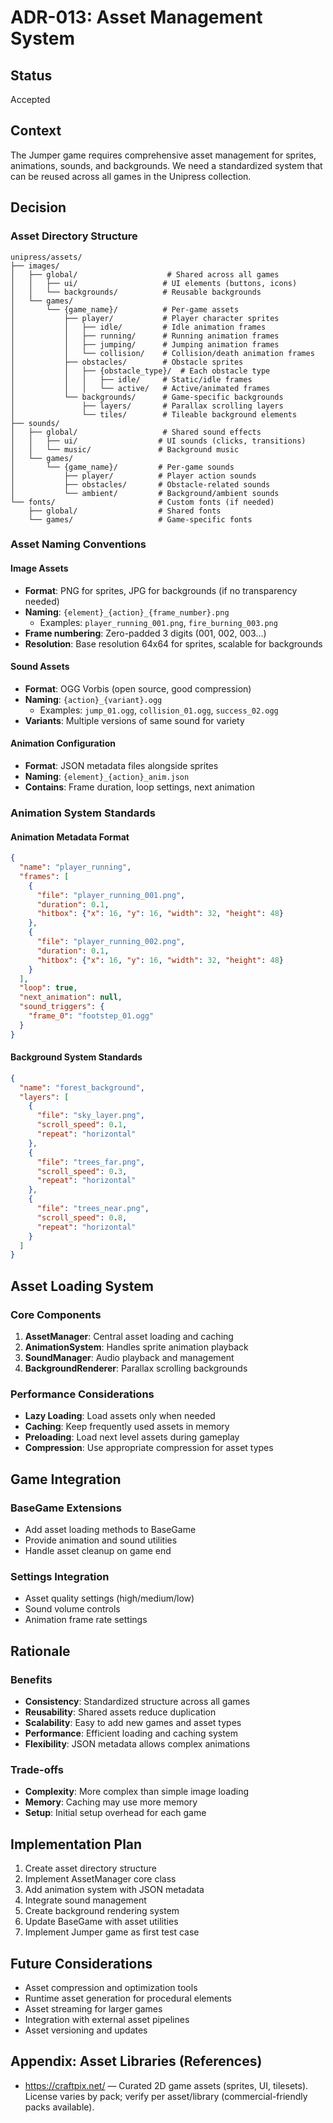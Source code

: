 # ADR-013: Asset Management System

## Status
Accepted

## Context
The Jumper game requires comprehensive asset management for sprites, animations, sounds, and backgrounds. We need a standardized system that can be reused across all games in the Unipress collection.

## Decision

### Asset Directory Structure
```
unipress/assets/
├── images/
│   ├── global/                    # Shared across all games
│   │   ├── ui/                   # UI elements (buttons, icons)
│   │   └── backgrounds/          # Reusable backgrounds
│   └── games/
│       └── {game_name}/          # Per-game assets
│           ├── player/           # Player character sprites
│           │   ├── idle/         # Idle animation frames
│           │   ├── running/      # Running animation frames
│           │   ├── jumping/      # Jumping animation frames
│           │   └── collision/    # Collision/death animation frames
│           ├── obstacles/        # Obstacle sprites
│           │   ├── {obstacle_type}/  # Each obstacle type
│           │   │   ├── idle/     # Static/idle frames
│           │   │   └── active/   # Active/animated frames
│           └── backgrounds/      # Game-specific backgrounds
│               ├── layers/       # Parallax scrolling layers
│               └── tiles/        # Tileable background elements
├── sounds/
│   ├── global/                   # Shared sound effects
│   │   ├── ui/                  # UI sounds (clicks, transitions)
│   │   └── music/               # Background music
│   └── games/
│       └── {game_name}/         # Per-game sounds
│           ├── player/          # Player action sounds
│           ├── obstacles/       # Obstacle-related sounds
│           └── ambient/         # Background/ambient sounds
└── fonts/                       # Custom fonts (if needed)
    ├── global/                  # Shared fonts
    └── games/                   # Game-specific fonts
```

### Asset Naming Conventions

#### Image Assets
- **Format**: PNG for sprites, JPG for backgrounds (if no transparency needed)
- **Naming**: `{element}_{action}_{frame_number}.png`
  - Examples: `player_running_001.png`, `fire_burning_003.png`
- **Frame numbering**: Zero-padded 3 digits (001, 002, 003...)
- **Resolution**: Base resolution 64x64 for sprites, scalable for backgrounds

#### Sound Assets
- **Format**: OGG Vorbis (open source, good compression)
- **Naming**: `{action}_{variant}.ogg`
  - Examples: `jump_01.ogg`, `collision_01.ogg`, `success_02.ogg`
- **Variants**: Multiple versions of same sound for variety

#### Animation Configuration
- **Format**: JSON metadata files alongside sprites
- **Naming**: `{element}_{action}_anim.json`
- **Contains**: Frame duration, loop settings, next animation

### Animation System Standards

#### Animation Metadata Format
```json
{
  "name": "player_running",
  "frames": [
    {
      "file": "player_running_001.png",
      "duration": 0.1,
      "hitbox": {"x": 16, "y": 16, "width": 32, "height": 48}
    },
    {
      "file": "player_running_002.png", 
      "duration": 0.1,
      "hitbox": {"x": 16, "y": 16, "width": 32, "height": 48}
    }
  ],
  "loop": true,
  "next_animation": null,
  "sound_triggers": {
    "frame_0": "footstep_01.ogg"
  }
}
```

#### Background System Standards
```json
{
  "name": "forest_background",
  "layers": [
    {
      "file": "sky_layer.png",
      "scroll_speed": 0.1,
      "repeat": "horizontal"
    },
    {
      "file": "trees_far.png", 
      "scroll_speed": 0.3,
      "repeat": "horizontal"
    },
    {
      "file": "trees_near.png",
      "scroll_speed": 0.8, 
      "repeat": "horizontal"
    }
  ]
}
```

## Asset Loading System

### Core Components
1. **AssetManager**: Central asset loading and caching
2. **AnimationSystem**: Handles sprite animation playback
3. **SoundManager**: Audio playback and management
4. **BackgroundRenderer**: Parallax scrolling backgrounds

### Performance Considerations
- **Lazy Loading**: Load assets only when needed
- **Caching**: Keep frequently used assets in memory
- **Preloading**: Load next level assets during gameplay
- **Compression**: Use appropriate compression for asset types

## Game Integration

### BaseGame Extensions
- Add asset loading methods to BaseGame
- Provide animation and sound utilities
- Handle asset cleanup on game end

### Settings Integration
- Asset quality settings (high/medium/low)
- Sound volume controls
- Animation frame rate settings

## Rationale

### Benefits
- **Consistency**: Standardized structure across all games
- **Reusability**: Shared assets reduce duplication
- **Scalability**: Easy to add new games and asset types
- **Performance**: Efficient loading and caching system
- **Flexibility**: JSON metadata allows complex animations

### Trade-offs
- **Complexity**: More complex than simple image loading
- **Memory**: Caching may use more memory
- **Setup**: Initial setup overhead for each game

## Implementation Plan

1. Create asset directory structure
2. Implement AssetManager core class
3. Add animation system with JSON metadata
4. Integrate sound management
5. Create background rendering system
6. Update BaseGame with asset utilities
7. Implement Jumper game as first test case

## Future Considerations

- Asset compression and optimization tools
- Runtime asset generation for procedural elements
- Asset streaming for larger games
- Integration with external asset pipelines
- Asset versioning and updates

## Appendix: Asset Libraries (References)

- https://craftpix.net/ — Curated 2D game assets (sprites, UI, tilesets). License varies by pack; verify per asset/library (commercial-friendly packs available).